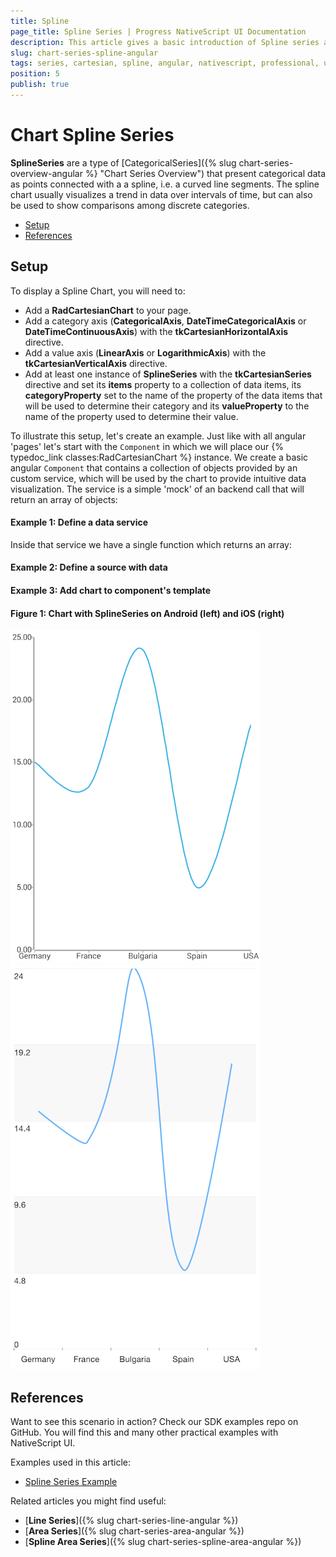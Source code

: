 ```yaml
---
title: Spline
page_title: Spline Series | Progress NativeScript UI Documentation
description: This article gives a basic introduction of Spline series and continues with a sample scenario of how Spline series are used.
slug: chart-series-spline-angular
tags: series, cartesian, spline, angular, nativescript, professional, ui
position: 5
publish: true
---
```


# Chart Spline Series

**SplineSeries** are a type of [CategoricalSeries]({% slug chart-series-overview-angular %} "Chart Series Overview") that present categorical data as points connected with a a spline, i.e. a curved line segments. The spline chart usually visualizes a trend in data over intervals of time, but can also be used to show comparisons among discrete categories.

* [Setup](#setup)
* [References](#references)

## Setup

To display a Spline Chart, you will need to:
- Add a **RadCartesianChart** to your page.
- Add a category axis (**CategoricalAxis**, **DateTimeCategoricalAxis** or **DateTimeContinuousAxis**) with the **tkCartesianHorizontalAxis** directive.
- Add a value axis (**LinearAxis** or **LogarithmicAxis**) with the **tkCartesianVerticalAxis** directive.
- Add at least one instance of **SplineSeries** with the **tkCartesianSeries** directive and set its **items** property to a collection of data items, its **categoryProperty** set to the name of the property of the data items that will be used to determine their category and its **valueProperty** to the name of the property used to determine their value.

To illustrate this setup, let's create an example. Just like with all angular 'pages' let's start with the `Component` in which we will place our {% typedoc_link classes:RadCartesianChart %} instance. We create a basic angular `Component` that contains a collection of objects provided by an custom service, which will be used by the chart to provide intuitive data visualization. The service is a simple 'mock' of an backend call that will return an array of objects:

#### Example 1: Define a data service

<snippet id='chart-angular-data-service'/>

Inside that service we have a single function which returns an array:

#### Example 2: Define a source with data

<snippet id='chart-angular-categorical-source'/>

<snippet id='chart-angular-country'/>

#### Example 3: Add chart to component's template

<snippet id='chart-angular-spline-series-component'/>
<snippet id='chart-angular-spline-series'/>

#### Figure 1: Chart with SplineSeries on Android (left) and iOS (right)

![Cartesian chart: Spline series](../../../../img/ns_ui/spline_series_android.png "Spline series on Android.") ![Cartesian chart: Spline series](../../../../img/ns_ui/spline_series_ios.png "Spline series on iOS.")

## References

Want to see this scenario in action?
Check our SDK examples repo on GitHub. You will find this and many other practical examples with NativeScript UI.

Examples used in this article:

* [Spline Series Example](https://github.com/NativeScript/nativescript-ui-samples-angular/tree/master/chart/app/examples/series/line)

Related articles you might find useful:

* [**Line Series**]({% slug chart-series-line-angular %})
* [**Area Series**]({% slug chart-series-area-angular %})
* [**Spline Area Series**]({% slug chart-series-spline-area-angular %})
